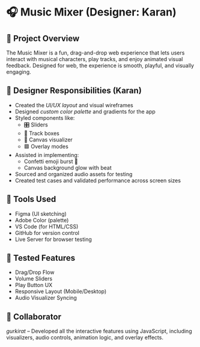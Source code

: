 # 🎧 Music Mixer (Designer: Karan)

## 🎨 Project Overview

The Music Mixer is a fun, drag-and-drop web experience that lets users interact with musical characters, play tracks, and enjoy animated visual feedback. Designed for web, the experience is smooth, playful, and visually engaging.

## 🎨 Designer Responsibilities (Karan)

- Created the *UI/UX layout* and visual wireframes
- Designed *custom color palette* and gradients for the app
- Styled components like:
  - 🎛 Sliders
  - 🎵 Track boxes
  - 🎥 Canvas visualizer
  - 🟪 Overlay modes
- Assisted in implementing:
  - Confetti emoji burst 🎉
  - Canvas background glow with beat
- Sourced and organized audio assets for testing
- Created test cases and validated performance across screen sizes

## 🎨 Tools Used

- Figma (UI sketching)
- Adobe Color (palette)
- VS Code (for HTML/CSS)
- GitHub for version control
- Live Server for browser testing

## 🧪 Tested Features

- Drag/Drop Flow
- Volume Sliders
- Play Button UX
- Responsive Layout (Mobile/Desktop)
- Audio Visualizer Syncing

## 🤝 Collaborator

*gurkirat* – Developed all the interactive features using JavaScript, including visualizers, audio controls, animation logic, and overlay effects.